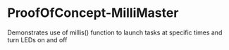 # ProofOfConcept-MilliMaster
Demonstrates use of millis() function to launch tasks at specific times and turn LEDs on and off
